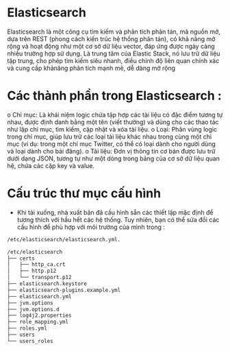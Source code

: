 # Elasticsearch 
  Elasticsearch là một công cụ tìm kiếm và phân tích phân tán, mã nguồn mở, dựa trên REST (phong cách kiến trúc hệ thống phân tán), có khả năng mở rộng và hoạt động như một cơ sở dữ liệu vector, đáp ứng được ngày càng nhiều trường hợp sử dụng. Là trung tâm của Elastic Stack, nó lưu trữ dữ liệu tập trung, cho phép tìm kiếm siêu nhanh, điều chỉnh độ liên quan chính xác và cung cấp khảnăng phân tích mạnh mẽ, dễ dàng mở rộng

# Các thành phần trong Elasticsearch :
  o Chỉ mục: Là khái niệm logic chứa tập hợp các tài liệu có đặc điểm tương tự nhau, được định danh bằng một tên (viết thường) và dùng cho các thao tác như lập chỉ mục, tìm kiếm, cập nhật và xóa tài liệu. 
  o Loại: Phân vùng logic trong chỉ mục, giúp lưu trữ các loại tài liệu khác nhau trong cùng một chỉ mục (ví dụ: trong một chỉ mục Twitter, có thể có loại dành cho người dùng và loại dành cho bài đăng). 
  o Tài liệu: Đơn vị thông tin cơ bản được lưu trữ dưới dạng JSON, tương tự như một dòng trong bảng của cơ sở dữ liệu quan hệ, chứa các cặp key và value.

# Cấu trúc thư mục cấu hình
- Khi tải xuống, nhà xuất bản đã cấu hình sẵn các thiết lập mặc định để tương thích với hầu hết các hệ thống. Tuy nhiên, bạn có thể sửa đổi các cấu hình để phù hợp với môi trường của mình trong : 
```bash
/etc/elasticsearch/elasticsearch.yml.
```


```bash
/etc/elasticsearch
├── certs
│   ├── http_ca.crt
│   ├── http.p12
│   └── transport.p12
├── elasticsearch.keystore
├── elasticsearch-plugins.example.yml
├── elasticsearch.yml
├── jvm.options
├── jvm.options.d
├── log4j2.properties
├── role_mapping.yml
├── roles.yml
├── users
└── users_roles
```
